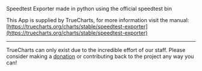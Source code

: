 Speedtest Exporter made in python using the official speedtest bin

This App is supplied by TrueCharts, for more information visit the manual: [https://truecharts.org/charts/stable/speedtest-exporter](https://truecharts.org/charts/stable/speedtest-exporter)

---

TrueCharts can only exist due to the incredible effort of our staff.
Please consider making a [donation](https://truecharts.org/sponsor) or contributing back to the project any way you can!
